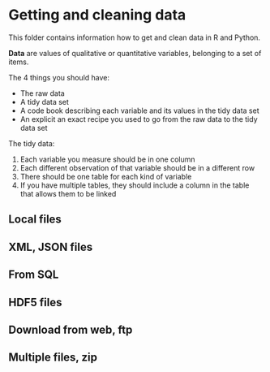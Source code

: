 # Getting and cleaning data
This folder contains information how to get and clean data in R and Python.

__Data__ are values of qualitative or quantitative variables, belonging to a set of items.

The 4 things you should have:
  * The raw data
  * A tidy data set
  * A code book describing each variable and its values in the tidy data set
  * An explicit an exact recipe you used to go from the raw data to the tidy data set

The tidy data:
  1. Each variable you measure should be in one column
  2. Each different observation of that variable should be in a different row
  3. There should be one table for each kind of variable
  4. If you have multiple tables, they should include a column in the table that allows them to be linked

## Local files

## XML, JSON files

## From SQL

## HDF5 files

## Download from web, ftp

## Multiple files, zip
